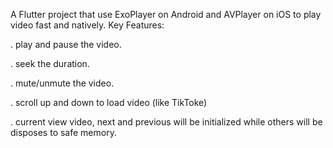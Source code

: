 A Flutter project that use ExoPlayer on Android and AVPlayer on iOS to play video fast and natively. 
Key Features:

. play and pause the video.

. seek the duration.

. mute/unmute the video.

. scroll up and down to load video (like TikToke)

. current view video, next and previous will be initialized while others will be disposes to safe memory.
 
